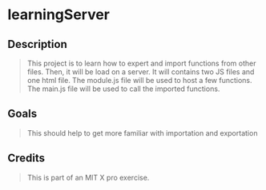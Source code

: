 # learningServer

## Description

> This project is to learn how to expert and import functions from other files. Then, it will be load on a server. It will contains two JS files and one html file. The module.js file will be used to host a few functions. The main.js file will be used to call the imported functions. 

## Goals

> This should help to get more familiar with importation and exportation

## Credits

> This is part of an MIT X pro exercise.
